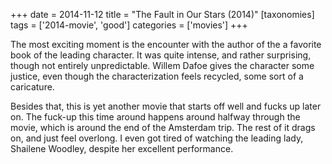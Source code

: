 +++
date = 2014-11-12
title = "The Fault in Our Stars (2014)"
[taxonomies]
tags = ['2014-movie', 'good']
categories = ['movies']
+++

The most exciting moment is the encounter with the author of the a
favorite book of the leading character. It was quite intense, and rather
surprising, though not entirely unpredictable. Willem Dafoe gives the
character some justice, even though the characterization feels recycled,
some sort of a caricature.

Besides that, this is yet another movie that starts off well and fucks
up later on. The fuck-up this time around happens around halfway through
the movie, which is around the end of the Amsterdam trip. The rest of it
drags on, and just feel overlong. I even got tired of watching the
leading lady, Shailene Woodley, despite her excellent performance.
